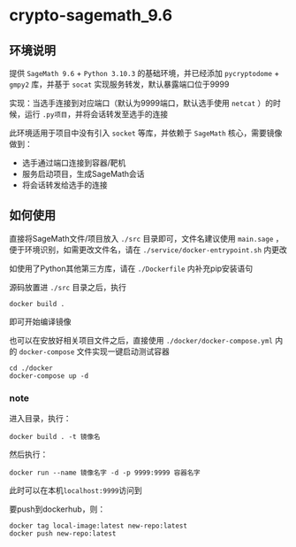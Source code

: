# crypto-sagemath_9.6

## 环境说明

提供 `SageMath 9.6` + `Python 3.10.3` 的基础环境，并已经添加 `pycryptodome` + `gmpy2` 库，并基于 `socat` 实现服务转发，默认暴露端口位于9999

实现：当选手连接到对应端口（默认为9999端口，默认选手使用 `netcat` ）的时候，运行 `.py项目`，并将会话转发至选手的连接

此环境适用于项目中没有引入 `socket` 等库，并依赖于 `SageMath` 核心，需要镜像做到：
- 选手通过端口连接到容器/靶机
- 服务启动项目，生成SageMath会话
- 将会话转发给选手的连接

## 如何使用

直接将SageMath文件/项目放入 `./src` 目录即可，文件名建议使用 `main.sage` ，便于环境识别，如需更改文件名，请在 `./service/docker-entrypoint.sh` 内更改

如使用了Python其他第三方库，请在 `./Dockerfile` 内补充pip安装语句

源码放置进 `./src` 目录之后，执行 
```shell
docker build .
```
即可开始编译镜像

也可以在安放好相关项目文件之后，直接使用 `./docker/docker-compose.yml` 内的 `docker-compose` 文件实现一键启动测试容器

```shell
cd ./docker
docker-compose up -d
```



### note

进入目录，执行：

```
docker build . -t 镜像名
```

然后执行：

```
docker run --name 镜像名字 -d -p 9999:9999 容器名字
```

此时可以在本机`localhost:9999`访问到



要push到dockerhub，则：

```
docker tag local-image:latest new-repo:latest
docker push new-repo:latest
```

